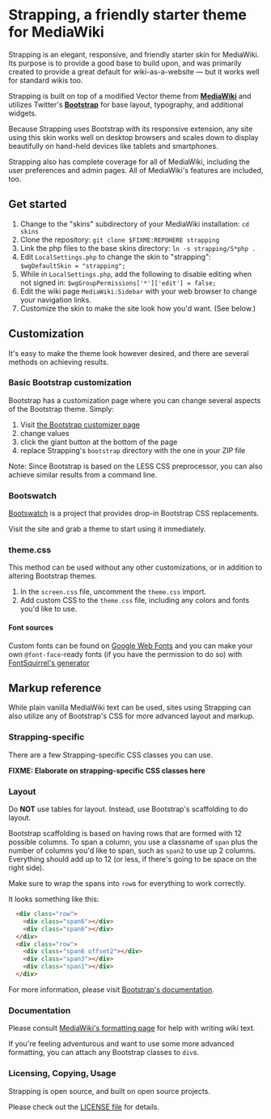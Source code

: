 # Strapping, a friendly starter theme for MediaWiki

Strapping is an elegant, responsive, and friendly starter skin for MediaWiki.
Its purpose is to provide a good base to build upon, and was primarily created
to provide a great default for wiki-as-a-website — but it works well for
standard wikis too.

Strapping is built on top of a modified Vector theme from
**[MediaWiki](http://mediawiki.org/)** and utilizes Twitter's
**[Bootstrap](http://twitter.github.com/bootstrap/)** for base layout,
typography, and additional widgets.

Because Strapping uses Bootstrap with its responsive extension, any site using
this skin works well on desktop browsers and scales down to display beautifully
on hand-held devices like tablets and smartphones.

Strapping also has complete coverage for all of MediaWiki, including the user
preferences and admin pages. All of MediaWiki's features are included, too.


## Get started

1. Change to the "skins" subdirectory of your MediaWiki installation: `cd skins`
2. Clone the repository: `git clone $FIXME:REPOHERE strapping`
3. Link the php files to the base skins directory: `ln -s strapping/S*php .`
4. Edit `LocalSettings.php` to change the skin to "strapping":
  `$wgDefaultSkin = "strapping";`
5. While in `LocalSettings.php`, add the following to disable editing when not signed in: `$wgGroupPermissions['*']['edit'] = false;`
6. Edit the wiki page `MediaWiki:Sidebar` with your web browser to change your navigation links.
7. Customize the skin to make the site look how you'd want. (See below.)


## Customization

It's easy to make the theme look however desired, and there are several methods
on achieving results.


### Basic Bootstrap customization

Bootstrap has a customization page where you can change several aspects of the
Bootstrap theme. Simply:

1. Visit [the Bootstrap customizer page](http://twitter.github.com/bootstrap/customize.html)
2. change values
3. click the giant button at the bottom of the page
4. replace Strapping's `bootstrap` directory with the one in your ZIP file

Note: Since Bootstrap is based on the LESS CSS preprocessor, you can also
achieve similar results from a command line.


### Bootswatch

[Bootswatch](http://bootswatch.com/) is a project that provides drop-in
Bootstrap CSS replacements.

Visit the site and grab a theme to start using it immediately.


### theme.css

This method can be used without any other customizations, or in addition to
altering Bootstrap themes.

1. In the `screen.css` file, uncomment the `theme.css` import.
2. Add custom CSS to the `theme.css` file, including any colors and fonts you'd
like to use.


#### Font sources

Custom fonts can be found on [Google Web Fonts](http://google.com/webfonts)
and you can make your own `@font-face`-ready fonts (if you have the permission
to do so) with [FontSquirrel's generator](http://fontsquirrel.com/fontface/generator)


## Markup reference

While plain vanilla MediaWiki text can be used, sites using Strapping can also
utilize any of Bootstrap's CSS for more advanced layout and markup.


### Strapping-specific

There are a few Strapping-specific CSS classes you can use.

  **FIXME: Elaborate on strapping-specific CSS classes here**


### Layout

Do **NOT** use tables for layout. Instead, use Bootstrap's scaffolding to do
layout. 

Bootstrap scaffolding is based on having rows that are formed with 12 possible
columns. To span a column, you use a classname of `span` plus the number of
columns you'd like to span, such as `span2` to use up 2 columns. Everything
should add up to 12 (or less, if there's going to be space on the right side).

Make sure to wrap the spans into `row`s for everything to work correctly.

It looks something like this:

```html
  <div class="row">
    <div class="span6"></div>
    <div class="span6"></div>
  </div>
  <div class="row">
    <div class="span6 offset2"></div>
    <div class="span3"></div>
    <div class="span1"></div>
  </div>
```

For more information, please visit [Bootstrap's documentation](http://twitter.github.com/bootstrap/scaffolding.html).


### Documentation

Please consult [MediaWiki's formatting page](http://www.mediawiki.org/wiki/Help:Formatting) for help with writing wiki text.

If you're feeling adventurous and want to use some more advanced formatting,
you can attach any Bootstrap classes to `div`s.


### Licensing, Copying, Usage

Strapping is open source, and built on open source projects.

Please check out the [LICENSE file](LICENSE) for details.
